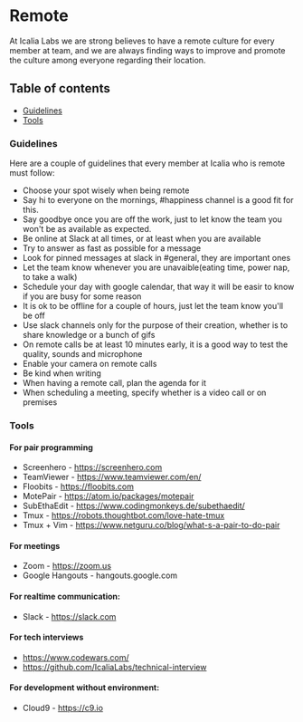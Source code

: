 # Remote

At Icalia Labs we are strong believes to have a remote culture for every member at team, and we are always finding ways to improve and promote the culture among everyone regarding their location.

## Table of contents

* [Guidelines](#guidelines)
* [Tools](#tools)

### Guidelines

Here are a couple of guidelines that every member at Icalia who is remote must follow:

* Choose your spot wisely when being remote
* Say hi to everyone on the mornings, #happiness channel is a good fit for this.
* Say goodbye once you are off the work, just to let know the team you won't be as available as expected.
* Be online at Slack at all times, or at least when you are available
* Try to answer as fast as possible for a message
* Look for pinned messages at slack in #general, they are important ones
* Let the team know whenever you are unavaible(eating time, power nap, to take a walk)
* Schedule your day with google calendar, that way it will be easir to know if you are busy for some reason
* It is ok to be offline for a couple of hours, just let the team know you'll be off
* Use slack channels only for the purpose of their creation, whether is to share knowledge or a bunch of gifs
* On remote calls be at least 10 minutes early, it is a good way to test the quality, sounds and microphone
* Enable your camera on remote calls
* Be kind when writing
* When having a remote call, plan the agenda for it
* When scheduling a meeting, specify whether is a video call or on premises

### Tools

#### For pair programming

* Screenhero - https://screenhero.com
* TeamViewer - https://www.teamviewer.com/en/
* Floobits - https://floobits.com
* MotePair - https://atom.io/packages/motepair
* SubEthaEdit - https://www.codingmonkeys.de/subethaedit/
* Tmux - https://robots.thoughtbot.com/love-hate-tmux
* Tmux + Vim - https://www.netguru.co/blog/what-s-a-pair-to-do-pair 

#### For meetings

* Zoom - https://zoom.us
* Google Hangouts - hangouts.google.com

#### For realtime communication:

* Slack - https://slack.com

#### For tech interviews

* https://www.codewars.com/
* https://github.com/IcaliaLabs/technical-interview

#### For development without environment:

* Cloud9 - https://c9.io
